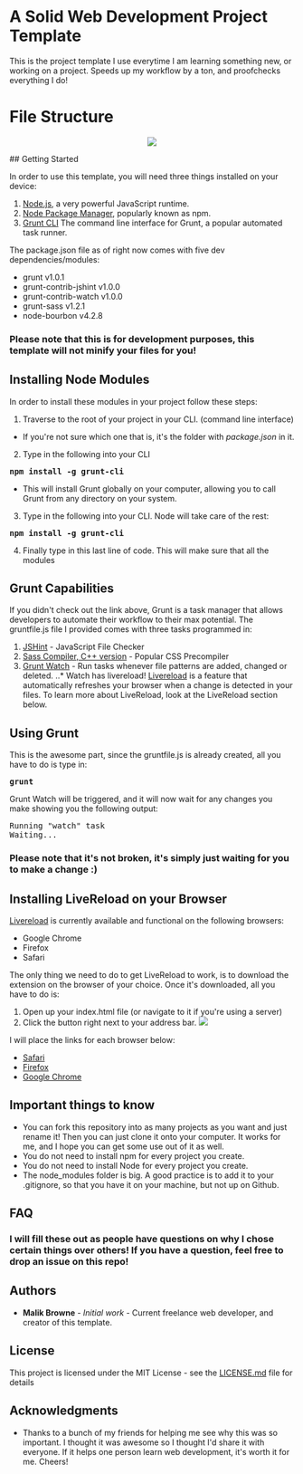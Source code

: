 # A Solid Web Development Project Template

This is the project template I use everytime I am learning something new, or working on a project. Speeds up my workflow by a ton, and proofchecks everything I do!

# File Structure

<p align='center'>
<img src="http://i.imgur.com/4951IoP.png">
</p>
## Getting Started

In order to use this template, you will need three things installed on your device:

1. [Node.js](https://nodejs.org/en/download), a very powerful JavaScript runtime.
2. [Node Package Manager](https://docs.npmjs.com/getting-started/installing-node), popularly known as npm.
3. [Grunt CLI](http://gruntjs.com/getting-started) The command line interface for Grunt, a popular automated task runner.

The package.json file as of right now comes with five dev dependencies/modules: 

* grunt v1.0.1
* grunt-contrib-jshint v1.0.0
* grunt-contrib-watch v1.0.0
* grunt-sass v1.2.1
* node-bourbon v4.2.8

### Please note that this is for development purposes, this template will not minify your files for you!

## Installing Node Modules

In order to install these modules in your project follow these steps: 

1. Traverse to the root of your project in your CLI. (command line interface)
 
 - If you're not sure which one that is, it's the folder with *package.json* in it.
 
2. Type in the following into your CLI

 <pre><b>npm install -g grunt-cli</b></pre> 

 - This will install Grunt globally on your computer, allowing you to call Grunt from any directory on your system.

3. Type in the following into your CLI. Node will take care of the rest:

 <pre><b>npm install -g grunt-cli</b></pre> 

4. Finally type in this last line of code. This will make sure that all the modules 

## Grunt Capabilities

If you didn't check out the link above, Grunt is a task manager that allows developers to automate their workflow to their max potential. The gruntfile.js file I provided comes with three tasks programmed in:

1. [JSHint](https://github.com/gruntjs/grunt-contrib-jshint) - JavaScript File Checker
2. [Sass Compiler, C++ version](https://github.com/sindresorhus/grunt-sass) - Popular CSS Precompiler
3. [Grunt Watch](https://github.com/gruntjs/grunt-contrib-watch) - Run tasks whenever file patterns are added, changed or deleted.
..* Watch has livereload! [Livereload](http://livereload.com) is a feature that automatically refreshes your browser when a change is detected in your files. To learn more about LiveReload, look at the LiveReload section below.

## Using Grunt

This is the awesome part, since the gruntfile.js is already created, all you have to do is type in:

<pre><b>grunt</b></pre>

Grunt Watch will be triggered, and it will now wait for any changes you make showing you the following output:

<pre>Running "watch" task <br>Waiting...</pre>

### Please note that it's not broken, it's simply just waiting for you to make a change :)

## Installing LiveReload on your Browser

[Livereload](http://livereload.com) is currently available and functional on the following browsers:

- Google Chrome
- Firefox
- Safari

The only thing we need to do to get LiveReload to work, is to download the extension on the browser of your choice. Once it's downloaded, all you have to do is:

1. Open up your index.html file (or navigate to it if you're using a server)
2. Click the button right next to your address bar. <img src="http://i.imgur.com/Y6xfV0D.png">

I will place the links for each browser below:

- [Safari](http://download.livereload.com/2.1.0/LiveReload-2.1.0.safariextz)
- [Firefox](https://addons.mozilla.org/en-US/firefox/addon/livereload)
- [Google Chrome](https://chrome.google.com/webstore/detail/livereload/jnihajbhpnppcggbcgedagnkighmdlei)

## Important things to know

- You can fork this repository into as many projects as you want and just rename it! Then you can just clone it onto your computer. It works for me, and I hope you can get some use out of it as well.
- You do not need to install npm for every project you create.
- You do not need to install Node for every project you create.
- The node_modules folder is big. A good practice is to add it to your .gitignore, so that you have it on your machine, but not up on Github.

## FAQ

### I will fill these out as people have questions on why I chose certain things over others! If you have a question, feel free to drop an issue on this repo!

## Authors

* **Malik Browne** - *Initial work* - Current freelance web developer, and creator of this template.

## License

This project is licensed under the MIT License - see the [LICENSE.md](LICENSE.md) file for details

## Acknowledgments

* Thanks to a bunch of my friends for helping me see why this was so important. I thought it was awesome so I thought I'd share it with everyone. If it helps one person learn web development, it's worth it for me. Cheers!

